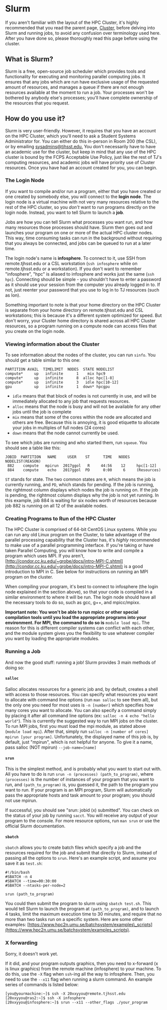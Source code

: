 # Slurm

If you aren't familiar with the layout of the HPC Cluster, it's highly recommended that you read the parent page, [Cluster,](./) before delving into Slurm and running jobs, to avoid any confusion over terminology used here. After you have done so, please thoroughly read this page before using the cluster.

## What is Slurm?

Slurm is a free, open-source job scheduler which provides tools and functionality for executing and monitoring parallel computing jobs. It ensures that any jobs which are run have exclusive usage of the requested amount of resources, and manages a queue if there are not enough resources available at the moment to run a job. Your processes won't be bothered by anybody else's processes; you'll have complete ownership of the resources that you request.

## How do you use it?

Slurm is very user-friendly. However, it requires that you have an account on the HPC Cluster, which you'll need to ask a Student Systems Administrator for. You can either do this in-person in Room 200 \(the CSL\), or by emailing [sysadmins@tjhsst.edu.](mailto:sysadmins@tjhsst.edu) You don't necessarily have to have an academic use for the cluster, but keep in mind that any use of the HPC cluster is bound by the FCPS Acceptable Use Policy, just like the rest of TJ's computing resources, and academic jobs will have priority use of Cluster resources. Once you have had an account created for you, you can begin.

### The Login Node

If you want to compile and/or run a program, either that you have created or one created by somebody else, you will connect to the **login node**. The login node is a virtual machine with not very many resources relative to the rest of the HPC cluster, so you _don't_ want to run programs directly on the login node. Instead, you want to tell Slurm to launch a **job**.

Jobs are how you can tell Slurm what processes you want run, and how many resources those processes should have. Slurm then goes out and launches your program on one or more of the actual HPC cluster nodes. This way, time consuming tasks can run in the background without requiring that you always be connected, and jobs can be queued to run at a later time.

The login node's name is **infosphere**. To connect to it, use SSH from remote.tjhsst.edu or a CSL workstation \(`ssh infosphere` while on remote.tjhsst.edu or a workstation\). If you don't want to remember "infosphere", "hpc" is aliased to infosphere and works just the same \(`ssh hpc`\). Connecting should be simple - you shouldn't have to enter a password as it should use your session from the computer you already logged in to. If not, just reenter your password that you use to log in to TJ resources \(such as Ion\).

Something important to note is that your home directory on the HPC Cluster is separate from your home directory on remote.tjhsst.edu and CSL workstations; this is because it's a different system optimized for speed. But don't worry, your Cluster home directory is shared across all HPC Cluster resources, so a program running on a compute node can access files that you create on the login node.

### Viewing information about the Cluster

To see information about the nodes of the cluster, you can run `sinfo`. You should get a table similar to this one:

```text
PARTITION AVAIL  TIMELIMIT  NODES  STATE NODELIST
compute*     up   infinite      1    mix hpc9
compute*     up   infinite      8  alloc hpc[1-8]
compute*     up   infinite      3   idle hpc[10-12]
gpu          up   infinite      1  down* hpcgpu
```

* `idle` means that that block of nodes is not currently in use, and will be immediately allocated to any job that requests resources.
* `alloc` means that the node is busy and will not be available for any other jobs until the job is complete
* `mix` means that some of the cores within the node are allocated and others are free. Because this is annoying, it is good etiquette to allocate your jobs in multiples of full nodes \(24 cores\)
* `down` means that the node cannot currently be used.

To see which jobs are running and who started them, run `squeue`. You should see a table like this:

```text
JOBID  PARTITION   NAME     USER    ST      TIME   NODES  NODELIST(REASON)
 882    compute   mpirun  2017ggol   R     44:56    12     hpc[1-12]
 884    compute    echo   2017ggol  PD      0:00     6     (Resources)
```

`ST` stands for state. The two common states are `R`, which means the job is currently running, and `PD`, which stands for pending. If the job is running, the rightmost column displays which nodes the job is running on. If the job is pending, the rightmost column displays why the job is not yet running. In this example, job 884 is waiting for six nodes worth of resources because job 882 is running on all 12 of the available nodes.

### Creating Programs to Run of the HPC Cluster

The HPC Cluster is comprised of 64-bit CentOS Linux systems. While you can run any old Linux program on the Cluster, to take advantage of the parallel processing capability that the Cluster has, it's _highly_ recommended to make use of a parallel programming interface. If you're taking or have taken Parallel Computing, you will know how to write and compile a program which uses MPI. If you aren't, [http://condor.cc.ku.edu/~grobe/docs/intro-MPI-C.shtml](http://condor.cc.ku.edu/~grobe/docs/intro-MPI-C.shtml) is a good introduction to MPI in C. See below for instructions on running an MPI program on the cluster.

When compiling your program, it's best to connect to infosphere \(the login node explained in the section above\), so that your code is compiled in a similar environment to where it will be run. The login node should have all the necessary tools to do so, such as gcc, g++, and mpicc/mpixx.

**Important note: You won't be able to run mpicc or other special compilation tools until you load the appropriate programs into your environment. For MPI, the command to do so is** `module load mpi`**.** The reason for this is different compiler systems can conflict with each other, and the module system gives you the flexibility to use whatever compiler you want by loading the appropriate modules.

### Running a Job

And now the good stuff: running a job! Slurm provides 3 main methods of doing so:

#### `salloc`

Salloc allocates resources for a generic job and, by default, creates a shell with access to those resources. You can specify what resources you want to allocate with command line options \(run `man salloc` to see them all\), but the only one you need for most uses is `-n [number]` which specifies how many cores you want to allocate. You can also specify a command simply by placing it after all command line options \(ex: `salloc -n 4 echo "hello world"`\). This is currently the suggested way to run MPI jobs on the cluster. To run MPI jobs, first you must load the mpi module, as stated above \(`module load mpi`\). After that, simply run `salloc -n [number of cores] mpirun [your program]`. Unfortunately, the displayed name of this job is, by default, just "mpirun", which is not helpful for anyone. To give it a name, pass salloc \(NOT mpirun\) `--job-name=[name]`

#### `srun`

This is the simplest method, and is probably what you want to start out with. All you have to do is run `srun -n (processes) (path_to_program)`, where `(processes)` is the number of instances of your program that you want to run, and `(path_to_program)` is, you guessed it, the path to the program you want to run. If your program is an MPI program, Slurm will automatically pass the appropriate hosts and task amount to your program; you should not use mpirun.

If successful, you should see "srun: jobid \(x\) submitted". You can check on the status of your job by running `sacct`. You will receive any output of your program to the console. For more resource options, run `man srun` or use the official Slurm documentation.

#### `sbatch`

`sbatch` allows you to create batch files which specify a job and the resources required for the job and submit that directly to Slurm, instead of passing all the options to `srun`. Here's an example script, and assume you save it as `test.sh`:

```text
#!/bin/bash
#SBATCH -n 4
#SBATCH --time=00:30:00
#SBATCH --ntasks-per-node=2

srun (path_to_program)
```

You could then submit the program to slurm using `sbatch test.sh`. This would tell Slurm to launch the program at `(path_to_program)`, and to launch 4 tasks, limit the maximum execution time to 30 minutes, and require that no more than two tasks run on a specific system. Here are some other examples: [https://www.hpc2n.umu.se/batchsystem/examples\_scripts](https://www.hpc2n.umu.se/batchsystem/examples_scripts).

### X forwarding

Sorry, it doesn't work yet.

If it did, and your program outputs graphics, then you need to x-forward \(x is linux graphics\) from the remote machine \(infosphere\) to your machine. To do this, use the `-X` flag when `ssh`-ing all the way to infosphere. Then, you need to use the `--x11` flag when running a slurm command. An example series of commands is listed below:

```text
[you@yourmachine:~]$ ssh -X 20xxyyou@remote.tjhsst.edu
[20xxyyou@ras2:~]$ ssh -X infosphere
[20xxyyou@infosphere:~]$ srun --x11 --other_flags ./your_program
```

